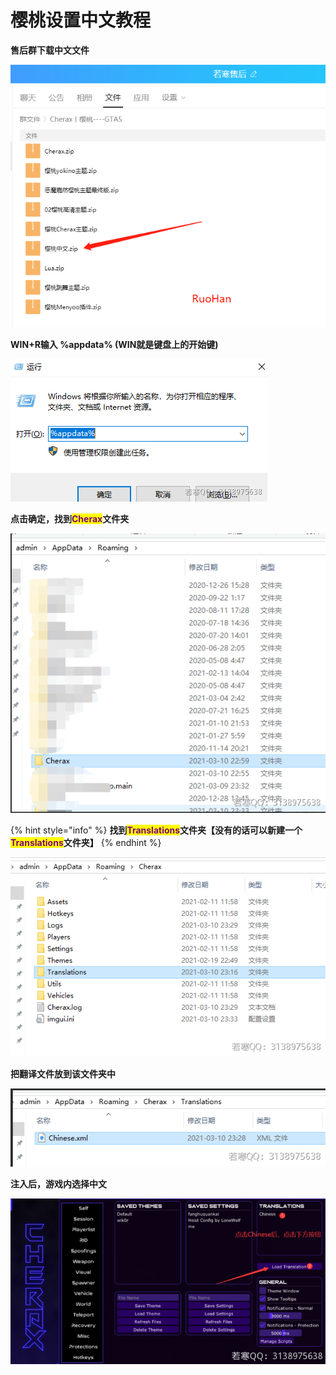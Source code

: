 # 樱桃设置中文教程

**售后群下载中文文件**

![](<../../.gitbook/assets/image (58).png>)

**WIN+R输入 %appdata%  (WIN就是键盘上的开始键)**

![](<../../.gitbook/assets/image (26).png>)

**点击确定，找到**<mark style="color:purple;">**Cherax**</mark>**文件夹**

![](<../../.gitbook/assets/image (40).png>)

{% hint style="info" %}
**找到**<mark style="color:purple;">**Translations**</mark>**文件夹【没有的话可以新建一个**<mark style="color:purple;">**Translations**</mark>**文件夹】**
{% endhint %}

![](<../../.gitbook/assets/image (25).png>)

**把翻译文件放到该文件夹中**

![](<../../.gitbook/assets/image (43).png>)

**注入后，游戏内选择中文**

![](<../../.gitbook/assets/image (29).png>)
